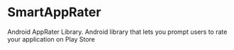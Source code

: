 # SmartAppRater
Android AppRater Library.  Android library that lets you prompt users to rate your application on Play Store
